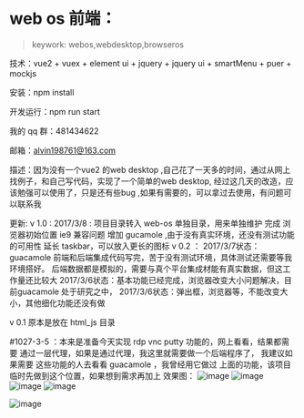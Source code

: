 # web os  前端：
> keywork: webos,webdesktop,browseros

技术：vue2 + vuex + element ui + jquery + jquery ui + smartMenu + puer + mockjs

安装：npm install

开发运行：npm run start

我的 qq 群：481434622

邮箱：alvin198761@163.com

描述：因为没有一个vue2 的web desktop ,自己花了一天多的时间，通过从网上找例子，和自己写代码，实现了一个简单的web desktop,
		经过这几天的改造，应该勉强可以使用了，只是还有些bug ,如果有需要的，可以拿过去使用，有问题可以联系我

更新:
v 1.0 :
2017/3/8 : 项目目录转入 web-os 单独目录，用来单独维护
			完成 浏览器初始位置
			ie9 兼容问题
			增加 gucamole ,由于没有真实环境，还没有测试功能的可用性
			延长 taskbar，可以放入更长的图标
v 0.2 ：
2017/3/7状态：guacamole 前端和后端集成代码写完，苦于没有测试环境，具体测试还需要等我环境搭好。
                后端数据都是模拟的，需要与真个平台集成材能有真实数据，但这工作量还比较大
2017/3/6状态：基本功能已经完成，浏览器改变大小问题解决，目前guacamole 处于研究之中，
2017/3/6状态：弹出框，浏览器等，不能改变大小，其他细化功能还没有做

v 0.1 原本是放在 html_js 目录


#1027-3-5 ：本来是准备今天实现 rdp vnc putty 功能的，网上看看，结果都需要 通过一层代理，如果是通过代理，我这里就需要做一个后端程序了，
            我建议如果需要 这些功能的人去看看 guacamole ，我曾经用它做过 上面的功能，该项目临时先做到这个位置，如果想到需求再加上
效果图：
![image](https://github.com/alvin198761/web-os/blob/master/web-os-app/pics/rdp.png?raw=true)
![image](https://github.com/alvin198761/web-os/blob/master/web-os-app/pics/vnc.png?raw=true)
![image](https://github.com/alvin198761/web-os/blob/master/web-os-app/pics/ssh.png?raw=true)
![image](https://github.com/alvin198761/web-os/blob/master/web-os-app/pics/111.png?raw=true)

![image](https://github.com/alvin198761/web-os/blob/master/web-os-app/pics/222.png?raw=true)

